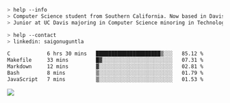 ````bash
> help --info
> Computer Science student from Southern California. Now based in Davis, CA.
> Junior at UC Davis majoring in Computer Science minoring in Technology Management.
````

````bash
> help --contact
> linkedin: saigonuguntla
````

<!--START_SECTION:waka-->

```txt
C            6 hrs 30 mins   █████████████████████▒░░░   85.12 %
Makefile     33 mins         █▓░░░░░░░░░░░░░░░░░░░░░░░   07.31 %
Markdown     12 mins         ▓░░░░░░░░░░░░░░░░░░░░░░░░   02.81 %
Bash         8 mins          ▒░░░░░░░░░░░░░░░░░░░░░░░░   01.79 %
JavaScript   7 mins          ▒░░░░░░░░░░░░░░░░░░░░░░░░   01.53 %
```

<!--END_SECTION:waka-->

![](https://komarev.com/ghpvc/?username=saigonu&color=6A8AFF)